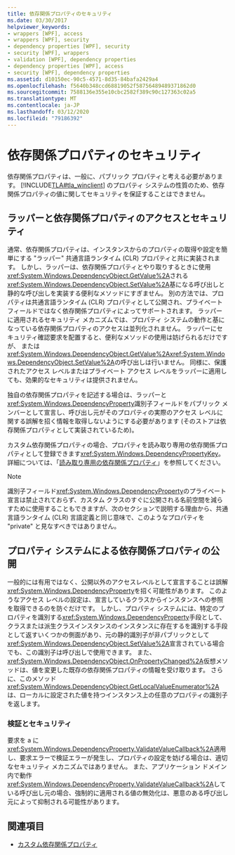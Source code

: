 ```yaml
---
title: 依存関係プロパティのセキュリティ
ms.date: 03/30/2017
helpviewer_keywords:
- wrappers [WPF], access
- wrappers [WPF], security
- dependency properties [WPF], security
- security [WPF], wrappers
- validation [WPF], dependency properties
- dependency properties [WPF], access
- security [WPF], dependency properties
ms.assetid: d10150ec-90c5-4571-8d35-84bafa2429a4
ms.openlocfilehash: f5640b348ccd68819052f58756489489371862d0
ms.sourcegitcommit: 7588136e355e10cbc2582f389c90c127363c02a5
ms.translationtype: MT
ms.contentlocale: ja-JP
ms.lasthandoff: 03/12/2020
ms.locfileid: "79186392"
---
```

# <a name="dependency-property-security"></a>依存関係プロパティのセキュリティ
依存関係プロパティは、一般に、パブリック プロパティと考える必要があります。 [!INCLUDE[TLA#tla_winclient](../../../../includes/tlasharptla-winclient-md.md)] のプロパティ システムの性質のため、依存関係プロパティの値に関してセキュリティを保証することはできません。  

<a name="AccessSecurity"></a>
## <a name="access-and-security-of-wrappers-and-dependency-properties"></a>ラッパーと依存関係プロパティのアクセスとセキュリティ  
 通常、依存関係プロパティは、インスタンスからのプロパティの取得や設定を簡単にする "ラッパー" 共通言語ランタイム (CLR) プロパティと共に実装されます。 しかし、ラッパーは、依存関係プロパティとやり取りするときに使用<xref:System.Windows.DependencyObject.GetValue%2A>される<xref:System.Windows.DependencyObject.SetValue%2A>基になる呼び出しと静的な呼び出しを実装する便利なメソッドにすぎません。 別の方法では、プロパティは共通言語ランタイム (CLR) プロパティとして公開され、プライベート フィールドではなく依存関係プロパティによってサポートされます。 ラッパーに適用されるセキュリティ メカニズムでは、プロパティ システムの動作と基になっている依存関係プロパティのアクセスは並列化されません。 ラッパーにセキュリティ確認要求を配置すると、便利なメソッドの使用は妨げられるだけですが、 または<xref:System.Windows.DependencyObject.GetValue%2A><xref:System.Windows.DependencyObject.SetValue%2A>の呼び出しは行いません。 同様に、保護されたアクセス レベルまたはプライベート アクセス レベルをラッパーに適用しても、効果的なセキュリティは提供されません。  
  
 独自の依存関係プロパティを記述する場合は、ラッパーと<xref:System.Windows.DependencyProperty>識別子フィールドをパブリック メンバーとして宣言し、呼び出し元がそのプロパティの実際のアクセス レベルに関する誤解を招く情報を取得しないようにする必要があります (そのストアは依存関係プロパティとして実装されているため)。  
  
 カスタム依存関係プロパティの場合、プロパティを読み取り専用の依存関係プロパティとして登録できます<xref:System.Windows.DependencyPropertyKey>。 詳細については、「[読み取り専用の依存関係プロパティ](read-only-dependency-properties.md)」を参照してください。  
  
> [!NOTE]
> 識別子フィールド<xref:System.Windows.DependencyProperty>のプライベート宣言は禁止されておらず、カスタム クラスのすぐに公開される名前空間を減らすために使用することもできますが、次のセクションで説明する理由から、共通言語ランタイム (CLR) 言語定義と同じ意味で、このようなプロパティを "private" と見なすべきではありません。  
  
<a name="PropertySystemExposure"></a>
## <a name="property-system-exposure-of-dependency-properties"></a>プロパティ システムによる依存関係プロパティの公開  
 一般的には有用ではなく、公開以外のアクセスレベルとして宣言することは誤解<xref:System.Windows.DependencyProperty>を招く可能性があります。 このようなアクセス レベルの設定は、宣言しているクラスからインスタンスへの参照を取得できるのを防ぐだけです。 しかし、プロパティ システムには、特定のプロパティを識別する<xref:System.Windows.DependencyProperty>手段として、クラスまたは派生クラスインスタンスのインスタンスに存在するを識別する手段として返すいくつかの側面があり、元の静的識別子が非パブリックとして<xref:System.Windows.DependencyObject.SetValue%2A>宣言されている場合でも、この識別子は呼び出しで使用できます。 また、<xref:System.Windows.DependencyObject.OnPropertyChanged%2A>仮想メソッドは、値を変更した既存の依存関係プロパティの情報を受け取ります。 さらに、このメソッド<xref:System.Windows.DependencyObject.GetLocalValueEnumerator%2A>は、ローカルに設定された値を持つインスタンス上の任意のプロパティの識別子を返します。  
  
### <a name="validation-and-security"></a>検証とセキュリティ  
 要求を a に<xref:System.Windows.DependencyProperty.ValidateValueCallback%2A>適用し、要求エラーで検証エラーが発生し、プロパティの設定を妨げる場合は、適切なセキュリティ メカニズムではありません。 また、アプリケーション ドメイン内で動作<xref:System.Windows.DependencyProperty.ValidateValueCallback%2A>している呼び出し元の場合、強制的に適用される値の無効化は、悪意のある呼び出し元によって抑制される可能性があります。  
  
## <a name="see-also"></a>関連項目

- [カスタム依存関係プロパティ](custom-dependency-properties.md)
